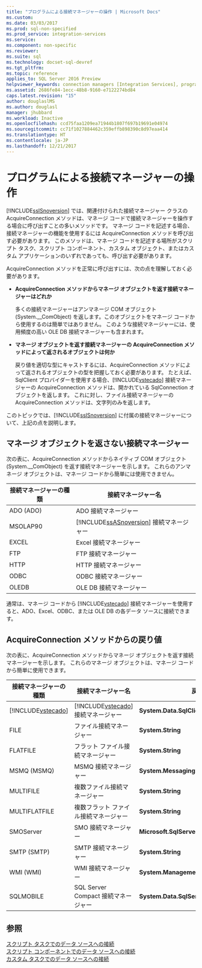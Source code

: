 ```yaml
---
title: "プログラムによる接続マネージャーの操作 | Microsoft Docs"
ms.custom: 
ms.date: 03/03/2017
ms.prod: sql-non-specified
ms.prod_service: integration-services
ms.service: 
ms.component: non-specific
ms.reviewer: 
ms.suite: sql
ms.technology: docset-sql-devref
ms.tgt_pltfrm: 
ms.topic: reference
applies_to: SQL Server 2016 Preview
helpviewer_keywords: connection managers [Integration Services], programming
ms.assetid: 2686fe84-1ecc-48b8-9160-e7122274bd84
caps.latest.revision: "15"
author: douglaslMS
ms.author: douglasl
manager: jhubbard
ms.workload: Inactive
ms.openlocfilehash: ccd75faa1209ea71944b1807f697b19691e04974
ms.sourcegitcommit: cc71f1027884462c359effb898390c8d97eaa414
ms.translationtype: HT
ms.contentlocale: ja-JP
ms.lasthandoff: 12/21/2017
---
```

# <a name="working-with-connection-managers-programmatically"></a>プログラムによる接続マネージャーの操作
  [!INCLUDE[ssISnoversion](../includes/ssisnoversion-md.md)] では、関連付けられた接続マネージャー クラスの AcquireConnection メソッドは、マネージ コードで接続マネージャーを操作する場合に呼び出すことの多いメソッドです。 マネージ コードを記述する場合、接続マネージャーの機能を使用するには AcquireConnection メソッドを呼び出す必要があります。 このメソッドは、マネージ コードを記述する場所がスクリプト タスク、スクリプト コンポーネント、カスタム オブジェクト、またはカスタム アプリケーションのいずれであっても、呼び出す必要があります。  
  
 AcquireConnection メソッドを正常に呼び出すには、次の点を理解しておく必要があります。  
  
-   **AcquireConnection メソッドからマネージ オブジェクトを返す接続マネージャーはどれか**  
  
     多くの接続マネージャーはアンマネージ COM オブジェクト (System.__ComObject) を返します。このオブジェクトをマネージ コードから使用するのは簡単ではありません。 このような接続マネージャーには、使用頻度の高い OLE DB 接続マネージャーも含まれます。  
  
-   **マネージ オブジェクトを返す接続マネージャーの AcquireConnection メソッドによって返されるオブジェクトは何か**  
  
     戻り値を適切な型にキャストするには、AcquireConnection メソッドによって返されるオブジェクトの型を把握しておく必要があります。 たとえば、SqlClient プロバイダーを使用する場合、[!INCLUDE[vstecado](../includes/vstecado-md.md)] 接続マネージャーの AcquireConnection メソッドは、開かれている SqlConnection オブジェクトを返します。 これに対し、ファイル接続マネージャーの AcquireConnection メソッドは、文字列のみを返します。  
  
 このトピックでは、[!INCLUDE[ssISnoversion](../includes/ssisnoversion-md.md)] に付属の接続マネージャーについて、上記の点を説明します。  
  
## <a name="connection-managers-that-do-not-return-a-managed-object"></a>マネージ オブジェクトを返さない接続マネージャー  
 次の表に、AcquireConnection メソッドからネイティブ COM オブジェクト (System.__ComObject) を返す接続マネージャーを示します。 これらのアンマネージ オブジェクトは、マネージ コードから簡単には使用できません。  
  
|接続マネージャーの種類|接続マネージャー名|  
|-----------------------------|-----------------------------|  
|ADO (ADO)|ADO 接続マネージャー|  
|MSOLAP90|[!INCLUDE[ssASnoversion](../includes/ssasnoversion-md.md)] 接続マネージャー|  
|EXCEL|Excel 接続マネージャー|  
|FTP|FTP 接続マネージャー|  
|HTTP|HTTP 接続マネージャー|  
|ODBC|ODBC 接続マネージャー|  
|OLEDB|OLE DB 接続マネージャー|  
  
 通常は、マネージ コードから [!INCLUDE[vstecado](../includes/vstecado-md.md)] 接続マネージャーを使用すると、ADO、Excel、ODBC、または OLE DB の各データ ソースに接続できます。  
  
## <a name="return-values-from-the-acquireconnection-method"></a>AcquireConnection メソッドからの戻り値  
 次の表に、AcquireConnection メソッドからマネージ オブジェクトを返す接続マネージャーを示します。 これらのマネージ オブジェクトは、マネージ コードから簡単に使用できます。  
  
|接続マネージャーの種類|接続マネージャー名|戻り値の型|追加情報|  
|-----------------------------|-----------------------------|--------------------------|----------------------------|  
|[!INCLUDE[vstecado](../includes/vstecado-md.md)]|[!INCLUDE[vstecado](../includes/vstecado-md.md)] 接続マネージャー|**System.Data.SqlClient.SqlConnection**||  
|FILE|ファイル接続マネージャー|**System.String**|ファイルへのパス。|  
|FLATFILE|フラット ファイル接続マネージャー|**System.String**|ファイルへのパス。|  
|MSMQ (MSMQ)|MSMQ 接続マネージャー|**System.Messaging.MessageQueue**||  
|MULTIFILE|複数ファイル接続マネージャー|**System.String**|いずれかのファイルへのパス。|  
|MULTIFLATFILE|複数フラット ファイル接続マネージャー|**System.String**|いずれかのファイルへのパス。|  
|SMOServer|SMO 接続マネージャー|**Microsoft.SqlServer.Management.Smo.Server**||  
|SMTP (SMTP)|SMTP 接続マネージャー|**System.String**|例: `SmtpServer=<server name>;UseWindowsAuthentication=True;EnableSsl=False;`|  
|WMI (WMI)|WMI 接続マネージャー|**System.Management.ManagementScope**||  
|SQLMOBILE|SQL Server Compact 接続マネージャー|**System.Data.SqlServerCe.SqlCeConnection**||  
  
## <a name="see-also"></a>参照  
 [スクリプト タスクでのデータ ソースへの接続](../integration-services/extending-packages-scripting/task/connecting-to-data-sources-in-the-script-task.md)   
 [スクリプト コンポーネントでのデータ ソースへの接続](../integration-services/extending-packages-scripting/data-flow-script-component/connecting-to-data-sources-in-the-script-component.md)   
 [カスタム タスクでのデータ ソースへの接続](../integration-services/extending-packages-custom-objects/task/connecting-to-data-sources-in-a-custom-task.md)  
  
  
